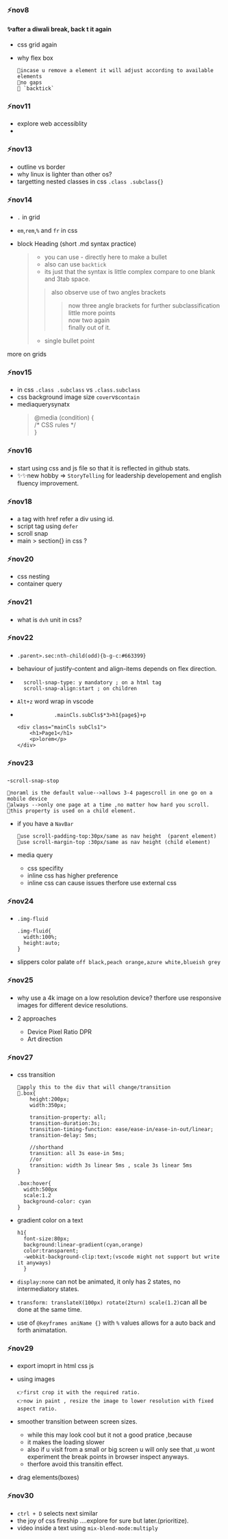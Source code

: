 ### ⚡nov8

#### ✨after a diwali break, back t it again

- css grid again
- why flex box  
            
      🔹incase u remove a element it will adjust according to available elements  
      🔹no gaps   
      🔹 `backtick`     
               

### ⚡nov11 
- explore web accessiblity 
- 

### ⚡nov13
- outline vs border
- why linux is lighter than other os?
- targetting nested classes in css `.class .subclass{}`


### ⚡nov14  
- `.` in grid 
- `em`,`rem`,`%` and `fr` in css  

- block Heading (short .md syntax practice)
  >- you can use - directly here to make a bullet  
  >- also can use `backtick`
  >- its just that the syntax is little complex compare to one blank and 3tab space.
  >>also observe use of two angles brackets
  >>>now three angle brackets for further subclassification  
  >>>little more points    
  >>>now two again  
  >>>finally out of it. 
  >- single bullet point

more on grids

### ⚡nov15
- in css `.class .subclass` vs `.class.subclass`
- css background image size `cover`vs`contain`  
- mediaquerysynatx  
  > @media (condition) {  
  >/* CSS rules */  
  >}

### ⚡nov16   
- start using css and js file so that it is reflected in github stats.   
- ✨✨new hobby => `StoryTelling` for leadership developement and english fluency improvement.

### ⚡nov18
- a tag with href refer a div using id.
- script tag using `defer`
- scroll snap
- main > section{} in css ?

### ⚡nov20
- css nesting
- container query

### ⚡nov21
- what is `dvh` unit in css?

### ⚡nov22
- `.parent>.sec:nth-child(odd){b-g-c:#663399}`  
-  behaviour of justify-content and align-items depends on flex direction.  
- 
        scroll-snap-type: y mandatory ; on a html tag  
        scroll-snap-align:start ; on children  
- `Alt+z` word wrap in vscode  

-  
                  .mainCls.subCls$*3>h1{page$}+p  
                      
      <div class="mainCls subCls1">  
          <h1>Page1</h1>  
          <p>lorem</p>  
      </div>            

### ⚡nov23

-`scroll-snap-stop`  

    🔹noraml is the default value-->allows 3-4 pagescroll in one go on a mobile device  
    🔹always -->only one page at a time ,no matter how hard you scroll.
    🔹this property is used on a child element.

- if you have a `NavBar`  

      🔹use scroll-padding-top:30px/same as nav height  (parent element)
      🔹use scroll-margin-top :30px/same as nav height (child element) 

- media query 
    - css specifity
    - inline css has higher preference
    - inline css can cause issues therfore use external css

### ⚡nov24

- `.img-fluid`  

      .img-fluid{
        width:100%;
        height:auto;
      }     

-   slippers color palate `off black,peach orange,azure white,blueish grey`

### ⚡nov25
- why use a 4k image on a low resolution device? therfore use responsive images for different device resolutions.

- 2 approaches
  - Device Pixel Ratio DPR
  - Art direction

### ⚡nov27

- css transition  

      🔹apply this to the div that will change/transition    
      🔹.box{
          height:200px;
          width:350px;

          transition-property: all; 
          transition-duration:3s;
          transition-timing-function: ease/ease-in/ease-in-out/linear;
          transition-delay: 5ms;

          //shorthand
          transition: all 3s ease-in 5ms;
          //or
          transition: width 3s linear 5ms , scale 3s linear 5ms
      }

      .box:hover{
        width:500px
        scale:1.2  
        background-color: cyan
      }

- gradient color on a text   

      h1{
        font-size:80px;
        background:linear-gradient(cyan,orange)
        color:transparent;
        -webkit-background-clip:text;(vscode might not support but write it anyways)
        }  
- `display:none` can not be animated, it only has 2 states, no intermediatory states.
-  `transform: translateX(100px) rotate(2turn) scale(1.2)`can all be done at the same time.
- use of `@keyframes aniName {}` with `%` values allows for a auto back and forth animatation.         


### ⚡nov29

- export imoprt in html css js
- using images   

      👉first crop it with the required ratio. 
      👉now in paint , resize the image to lower resolution with fixed aspect ratio.    

- smoother transition between screen sizes.   
  - while this may look cool but it not a good pratice ,because 
  - it makes the loading slower
  - also if u visit from a small or big screen u will only see that ,u wont experiment the break points in browser inspect anyways.
  - therfore avoid this transitin effect.

- drag elements(boxes)  

### ⚡nov30 
- `ctrl + D` selects next similar
- the joy of css fireship ....explore for sure but later.(prioritize).
- video inside a text using `mix-blend-mode:multiply`